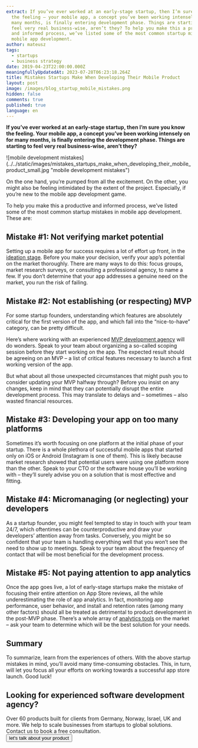 ```yaml
---
extract: If you’ve ever worked at an early-stage startup, then I’m sure you know
  the feeling – your mobile app, a concept you’ve been working intensely on for
  many months, is finally entering development phase. Things are starting to
  feel very real business-wise, aren’t they? To help you make this a productive
  and informed process, we’ve listed some of the most common startup mistakes in
  mobile app development.
author: mateusz
tags:
  - startups
  - business strategy
date: 2019-04-23T22:00:00.000Z
meaningfullyUpdatedAt: 2023-07-28T06:23:18.264Z
title: Mistakes Startups Make When Developing Their Mobile Product
layout: post
image: /images/blog_startup_mobile_mistakes.png
hidden: false
comments: true
published: true
language: en
---
```

**If you’ve ever worked at an early-stage startup, then I’m sure you know the feeling. Your mobile app, a concept you’ve been working intensely on for many months, is finally entering the development phase. Things are starting to feel very real business-wise, aren’t they?**

<div className="image">![mobile development mistakes](../../static/images/mistakes_startups_make_when_developing_their_mobile_product_small.jpg "mobile development mistakes")</div>

On the one hand, you’re pumped from all the excitement. On the other, you might also be feeling intimidated by the extent of the project. Especially, if you’re new to the mobile app development game.

To help you make this a productive and informed process, we’ve listed some of the most common startup mistakes in mobile app development. These are:

## **Mistake #1: Not verifying market potential**

Setting up a mobile app for success requires a lot of effort up front, in the [ideation stage](/blog/what-are-the-stages-of-app-development/#app-idea). Before you make your decision, verify your app’s potential on the market thoroughly. There are many ways to do this: focus groups, market research surveys, or consulting a professional agency, to name a few. If you don’t determine that your app addresses a genuine need on the market, you run the risk of failing.

## **Mistake #2: Not establishing (or respecting) MVP**

For some startup founders, understanding which features are absolutely critical for the first version of the app, and which fall into the “nice-to-have” category, can be pretty difficult.

Here’s where working with an experienced [MVP development agency](/our-areas/mvp-development) will do wonders. Speak to your team about organizing a so-called scoping session before they start working on the app. The expected result should be agreeing on an MVP – a list of critical features necessary to launch a first working version of the app.

But what about all those unexpected circumstances that might push you to consider updating your MVP halfway through? Before you insist on any changes, keep in mind that they can potentially disrupt the entire development process. This may translate to delays and – sometimes – also wasted financial resources.

<EbookDynamic sectionTitle='Discover the power of Minimum Viable Product (MVP) in our free ebook' ebookName='From-MVP-to-a-Final-Product.pdf' ebookDescription='Don’t miss out and download it now!' ebookImage='/images/mvp_ebook_cover.png' ebookAlt='mvp ebook cover' />

## **Mistake #3: Developing your app on too many platforms**

Sometimes it’s worth focusing on one platform at the initial phase of your startup. There is a whole plethora of successful mobile apps that started only on iOS or Android (Instagram is one of them). This is likely because market research showed that potential users were using one platform more than the other. Speak to your CTO or the software house you’ll be working with – they’ll surely advise you on a solution that is most effective and fitting.

## **Mistake #4: Micromanaging (or neglecting) your developers**

As a startup founder, you might feel tempted to stay in touch with your team 24/7, which oftentimes can be counterproductive and draw your developers’ attention away from tasks. Conversely, you might be so confident that your team is handling everything well that you won’t see the need to show up to meetings. Speak to your team about the frequency of contact that will be most beneficial for the development process.

## **Mistake #5: Not paying attention to app analytics**

Once the app goes live, a lot of early-stage startups make the mistake of focusing their entire attention on App Store reviews, all the while underestimating the role of app analytics. In fact, monitoring app performance, user behavior, and install and retention rates (among many other factors) should all be treated as detrimental to product development in the post-MVP phase. There’s a whole array of [analytics tools](http://www.businessofapps.com/guide/app-analytics/) on the market – ask your team to determine which will be the best solution for your needs.

## **Summary**

To summarize, learn from the experiences of others. With the above startup mistakes in mind, you’ll avoid many time-consuming obstacles. This, in turn, will let you focus all your efforts on working towards a successful app store launch. Good luck!

<div className="block-button"><h2>Looking for experienced software development agency?</h2><div>Over 60 products built for clients from Germany, Norway, Israel, UK and more. We help to scale businesses from startups to global solutions. Contact us to book a free consultation.</div><a href="/start-project"><button>let's talk about your product</button></a></div>
